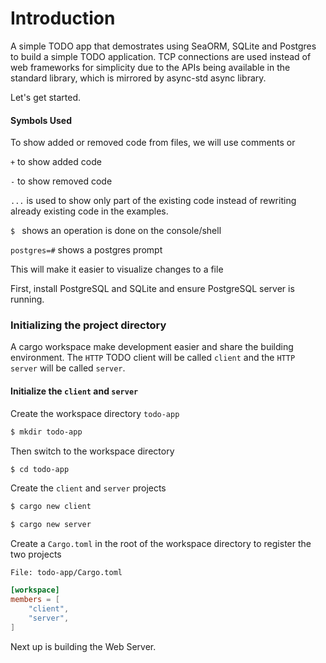 # Introduction

A simple TODO app that demostrates using SeaORM, SQLite and Postgres to build a simple TODO application. TCP connections are used instead of web frameworks for simplicity due to the APIs being available in the standard library, which is mirrored by async-std async library. 

Let's get started.

#### Symbols Used

To show added or removed code from files, we will use comments or 

`+` to show added code

`-` to show removed code

`...` is used to show only part of the existing code instead of rewriting already existing code in the examples.

`$ ` shows an operation is done on the console/shell 

`postgres=#` shows a postgres prompt

This will make it easier to visualize changes to a file

First, install PostgreSQL and SQLite and ensure PostgreSQL server is running.

### Initializing the project directory

A cargo workspace make development easier and share the building environment. The `HTTP` TODO client will be called `client` and the `HTTP server` will be called `server`.

#### Initialize the `client` and `server`

Create the workspace directory `todo-app`

```sh
$ mkdir todo-app
```

Then switch to the workspace directory

```sh
$ cd todo-app
```

Create the `client` and `server` projects

```sh
$ cargo new client
```

```sh
$ cargo new server
```

Create a `Cargo.toml` in the root of the workspace directory to register the two projects

`File: todo-app/Cargo.toml`

```toml
[workspace]
members = [
	"client",
	"server",
]
```

Next up is building the Web Server.
